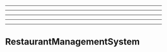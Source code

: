 ----------------------------------------------------------
----------------------------------------------------------------------------------------------------
----------------------------------------------------------------------------------------------------
----------------------------------------------------------------------------------------------------
----------------------------------------------------------------------------------------------------
# RestaurantManagementSystem
